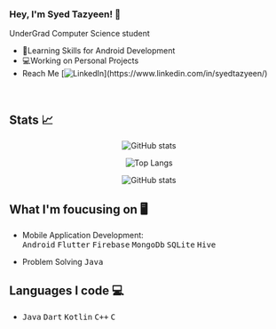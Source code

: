 ### Hey, I'm Syed Tazyeen! 👋
 UnderGrad Computer Science student
 - 🌱Learning Skills for Android Development
 - 💻Working on Personal Projects
 - Reach Me [![LinkedIn]([https://your-linkedin-image-url.com](https://logos-world.net/wp-content/uploads/2020/05/Linkedin-Logo.png))](https://www.linkedin.com/in/syedtazyeen/)


<br>

## Stats 📈

<div align="center" >
 
 ![GitHub stats](https://github-readme-streak-stats.herokuapp.com/?user=syedtazyeen)

 ![Top Langs](https://github-readme-stats.vercel.app/api/top-langs/?username=syedtazyeen&layout=compact)
 
 ![GitHub stats](https://github-readme-stats.vercel.app/api?username=syedtazyeen&show_icons=true)
</div>

 


## What I'm foucusing on 🖥️
 - Mobile Application Development:
   <br>
   <kbd>Android</kbd> <kbd>Flutter</kbd> <kbd>Firebase</kbd> <kbd>MongoDb</kbd> <kbd>SQLite</kbd> <kbd>Hive</kbd> 
   <br>
    
 - Problem Solving
   <kbd>Java</kbd>

## Languages I code 💻
 - <kbd>Java</kbd> <kbd>Dart</kbd> <kbd>Kotlin</kbd> <kbd>C++</kbd> <kbd>C</kbd>




<!--
**syedtazyeen/syedtazyeen** is a ✨ _special_ ✨ repository because its `README.md` (this file) appears on your GitHub profile.

Here are some ideas to get you started:

- 🔭 I’m currently working on ...
- 🌱 I’m currently learning ...
- 👯 I’m looking to collaborate on ...
- 🤔 I’m looking for help with ...
- 💬 Ask me about ...
- 📫 How to reach me: ...
- 😄 Pronouns: ...
- ⚡ Fun fact: ...
-->
